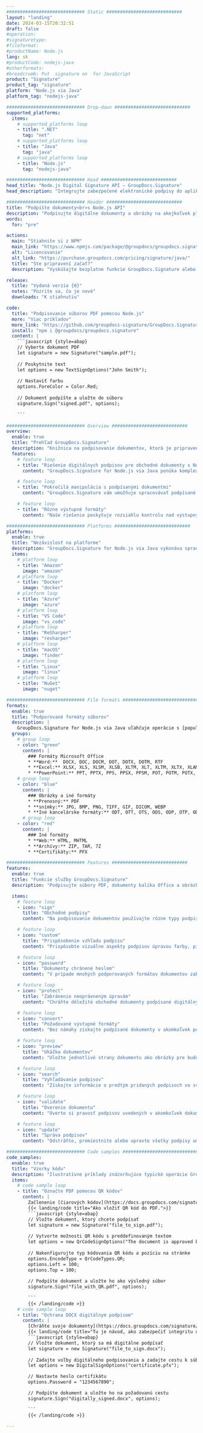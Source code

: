 ```yaml
---
############################# Static ############################
layout: "landing"
date: 2024-03-15T20:32:51
draft: false
#operation: 
#signaturetype: 
#fileformat: 
#productName: Node.js
lang: sk
#productCode: nodejs-java
#otherformats: 
#breadcrumb: Put  signature on  for JavaScript
product: "Signature"
product_tag: "signature"
platform: "Node.js via Java"
platform_tag: "nodejs-java"

############################# Drop-down ############################
supported_platforms:
  items:
    # supported_platforms loop
    - title: ".NET"
      tag: "net"
    # supported_platforms loop
    - title: "Java"
      tag: "java"
    # supported_platforms loop
    - title: "Node.js"
      tag: "nodejs-java"

############################# Head ############################
head_title: "Node.js Digital Signature API – GroupDocs.Signature"
head_description: "Integrujte zabezpečené elektronické podpisy do aplikácií Node.js s GroupDocs.Signature. Zjednodušte pracovné postupy podpisovania dokumentov jednoducho a efektívne."

############################# Header ############################
title: "Podpíšte dokumenty<br>s Node.js API"
description: "Podpisujte digitálne dokumenty a obrázky na akejkoľvek platforme pomocou našich flexibilných rozhraní API a riešení založených na aplikáciách pre programátorov a koncových používateľov."
words:
  for: "pre"

actions:
  main: "Stiahnite si z NPM"
  main_link: "https://www.npmjs.com/package/@groupdocs/groupdocs.signature/"
  alt: "Licencovanie"
  alt_link: "https://purchase.groupdocs.com/pricing/signature/java/"
  title: "Ste pripravení začať?"
  description: "Vyskúšajte bezplatne funkcie GroupDocs.Signature alebo požiadajte o licenciu"

release:
  title: "Vydaná verzia {0}"
  notes: "Pozrite sa, čo je nové"
  downloads: "K stiahnutiu"

code:
  title: "Podpisovanie súborov PDF pomocou Node.js"
  more: "Viac príkladov"
  more_link: "https://github.com/groupdocs-signature/GroupDocs.Signature-for-Node.js-via-Java/"
  install: "npm i @groupdocs/groupdocs.signature"
  content: |
    ```javascript {style=abap}   
    // Vyberte dokument PDF
    let signature = new Signature("sample.pdf");
    
    // Poskytnite text
    let options = new TextSignOptions("John Smith");
    
    // Nastaviť farbu
    options.ForeColor = Color.Red;
    
    // Dokument podpíšte a uložte do súboru
    signature.Sign("signed.pdf", options);
    
    ```

############################# Overview ############################
overview:
  enable: true
  title: "Prehľad GroupDocs.Signature"
  description: "Knižnica na podpisovanie dokumentov, ktorá je pripravená na použitie v aplikáciách Node.js"
  features:
    # feature loop
    - title: "Riešenie digitálnych podpisov pre obchodné dokumenty s Node.js"
      content: "GroupDocs.Signature for Node.js via Java ponúka komplexnú sadu možností digitálneho podpisu pre PDF, dokumenty a obrázky balíka Office. K dispozícii sú texty, čiarové kódy, obrázky, digitálne certifikáty a metadáta. Efektívnosť zaisťuje efektívne spracovanie dokumentov."

    # feature loop
    - title: "Pokročilá manipulácia s podpísanými dokumentmi"
      content: "GroupDocs.Signature vám umožňuje spracovávať podpísané dokumenty. Vyhľadávajte a overujte podpisy pomocou rôznych kritérií. Okrem toho extrahujte podrobné informácie o dokumente alebo generujte ukážkové obrázky strán."

    # feature loop
    - title: "Rôzne výstupné formáty"
      content: "Naše riešenie poskytuje rozsiahlu kontrolu nad výstupným formátom podpísaných dokumentov. Presne umiestnite podpisy na ľubovoľnú stránku a prispôsobte si ich vzhľad. Uložte podpísané dokumenty v mnohých podporovaných formátoch a voliteľne ich zabezpečte heslom."

############################# Platforms ############################
platforms:
  enable: true
  title: "Nezávislosť na platforme"
  description: "GroupDocs.Signature for Node.js via Java vykonáva spracovanie dokumentov s rôznymi operačnými systémami"
  items:
    # platform loop
    - title: "Amazon"
      image: "amazon"
    # platform loop
    - title: "Docker"
      image: "docker"
    # platform loop
    - title: "Azure"
      image: "azure"
    # platform loop
    - title: "VS Code"
      image: "vs_code"
    # platform loop
    - title: "ReSharper"
      image: "resharper"
    # platform loop
    - title: "macOS"
      image: "finder"
    # platform loop
    - title: "Linux"
      image: "linux"
    # platform loop
    - title: "NuGet"
      image: "nuget"

############################# File formats ############################
formats:
  enable: true
  title: "Podporované formáty súborov"
  description: |
    GroupDocs.Signature for Node.js via Java uľahčuje operácie s [populárnymi formátmi súborov](https://docs.groupdocs.com/signature/java/supported-document-formats/).
  groups:
    # group loop
    - color: "green"
      content: |
        ### Formáty Microsoft Office
        * **Word:**  DOCX, DOC, DOCM, DOT, DOTX, DOTM, RTF
        * **Excel:** XLSX, XLS, XLSM, XLSB, XLTM, XLT, XLTM, XLTX, XLAM, SXC, SpreadsheetML
        * **PowerPoint:** PPT, PPTX, PPS, PPSX, PPSM, POT, POTM, POTX, PPTM
    # group loop
    - color: "blue"
      content: |
        ### Obrázky a iné formáty
        * **Prenosný:** PDF
        * **snímky:** JPG, BMP, PNG, TIFF, GIF, DICOM, WEBP
        * **Iné kancelárske formáty:** ODT, OTT, OTS, ODS, ODP, OTP, ODG
      # group loop
    - color: "red"
      content: |
        ### Iné formáty
        * **Web:** HTML, MHTML
        * **Archívy:** ZIP, TAR, 7Z
        * **Certifikáty:** PFX

############################# Features ############################
features:
  enable: true
  title: "Funkcie služby GroupDocs.Signature"
  description: "Podpisujte súbory PDF, dokumenty balíka Office a obrázky digitálnymi podpismi"

  items:
    # feature loop
    - icon: "sign"
      title: "Obchodné podpisy"
      content: "Na podpisovanie dokumentov používajte rôzne typy podpisov. Umiestnite digitálne podpisy presne na akékoľvek umiestnenie stránky."

    # feature loop
    - icon: "custom"
      title: "Prispôsobenie vzhľadu podpisu"
      content: "Prispôsobte vizuálne aspekty podpisov úpravou farby, písma, okrajov, rotácie a ďalších, aby ste dosiahli požadovaný výsledok."

    # feature loop
    - icon: "password"
      title: "Dokumenty chránené heslom"
      content: "V prípade mnohých podporovaných formátov dokumentov zabezpečte podpísané dokumenty heslom, aby ste zvýšili bezpečnosť."

    # feature loop
    - icon: "protect"
      title: "Zabránenie neoprávneným úpravám"
      content: "Chráňte dôležité obchodné dokumenty podpísané digitálnymi certifikátmi pred neoprávnenými zmenami."

    # feature loop
    - icon: "convert"
      title: "Požadované výstupné formáty"
      content: "Bez námahy získajte podpísané dokumenty v akomkoľvek podporovanom formáte. Jednoducho konvertujte dokumenty MS Word do formátu PDF."

    # feature loop
    - icon: "preview"
      title: "Ukážka dokumentov"
      content: "Uložte jednotlivé strany dokumentu ako obrázky pre budúce potreby."

    # feature loop
    - icon: "search"
      title: "Vyhľadávanie podpisov"
      content: "Získajte informácie o predtým pridaných podpisoch vo svojich dokumentoch."

    # feature loop
    - icon: "validate"
      title: "Overenie dokumentu"
      content: "Overte si pravosť podpisov uvedených v akomkoľvek dokumente."

    # feature loop
    - icon: "update"
      title: "Správa podpisov"
      content: "Odstráňte, premiestnite alebo upravte všetky podpisy umiestnené na ľubovoľnej strane dokumentu."

############################# Code samples ############################
code_samples:
  enable: true
  title: "Vzorky kódu"
  description: "Ilustratívne príklady znázorňujúce typické operácie GroupDocs.Signature for Node.js via Java"
  items:
    # code sample loop
    - title: "Označte PDF pomocou QR kódov"
      content: |
        Začlenenie [čiarových kódov](https://docs.groupdocs.com/signature/java/esign-document-with-qr-code-signature/) do konkrétnych stránok dokumentu PDF môže zefektívniť obchodné procesy. Táto časť poskytuje príklad pridania QR kódu pomocou GroupDocs.Signature for Node.js via Java.
        {{< landing/code title="Ako vložiť QR kód do PDF.">}}
        ```javascript {style=abap}
        // Vložte dokument, ktorý chcete podpísať
        let signature = new Signature("file_to_sign.pdf");
        
        // Vytvorte možnosti QR kódu s preddefinovaným textom
        let options = new QrCodeSignOptions("The document is approved by John Smith");
        
        // Nakonfigurujte typ kódovania QR kódu a pozíciu na stránke
        options.EncodeType = QrCodeTypes.QR;
        options.Left = 100;
        options.Top = 100;
            
        // Podpíšte dokument a uložte ho ako výsledný súbor
        signature.Sign("file_with_QR.pdf", options);
        
        ```
        {{< /landing/code >}}
    # code sample loop
    - title: "Ochrana DOCX digitálnym podpisom"
      content: |
        [Chráňte svoje dokumenty](https://docs.groupdocs.com/signature/java/esign-document-with-digital-signature/) pomocou podpisov založených na digitálnych certifikátoch. Digitálny podpis chráni vaše obchodné dokumenty pred zmenou obsahu.
        {{< landing/code title="Tu je návod, ako zabezpečiť integritu dokumentu.">}}
        ```javascript {style=abap}   
        // Vložte dokument, ktorý sa má digitálne podpísať
        let signature = new Signature("file_to_sign.docx");
        
        // Zadajte voľby digitálneho podpisovania a zadajte cestu k súboru certifikátu
        let options = new DigitalSignOptions("certificate.pfx");

        // Nastavte heslo certifikátu
        options.Password = "1234567890";

        // Podpíšte dokument a uložte ho na požadovanú cestu
        signature.Sign("digitally_signed.docx", options);

        ```
        {{< /landing/code >}}

---
```

